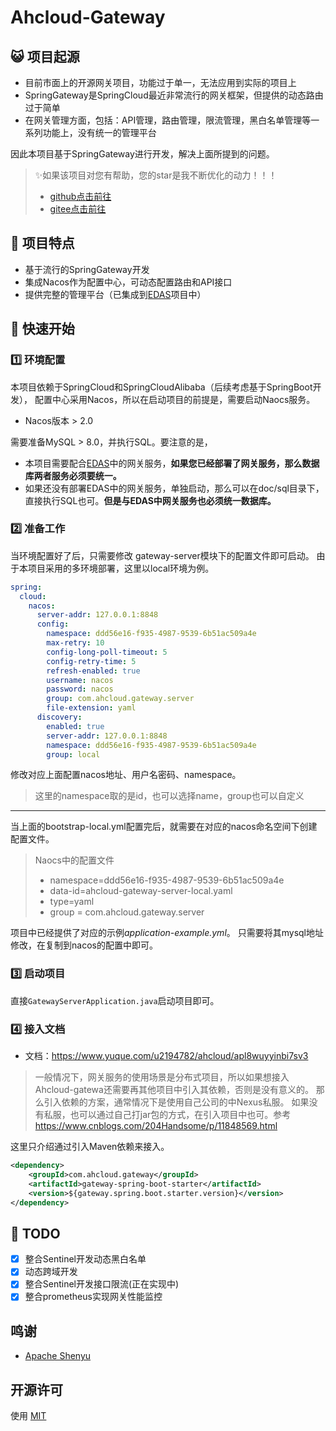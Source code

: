 # Ahcloud-Gateway


## 😺 项目起源

- 目前市面上的开源网关项目，功能过于单一，无法应用到实际的项目上
- SpringGateway是SpringCloud最近非常流行的网关框架，但提供的动态路由过于简单
- 在网关管理方面，包括：API管理，路由管理，限流管理，黑白名单管理等一系列功能上，没有统一的管理平台

因此本项目基于SpringGateway进行开发，解决上面所提到的问题。

> ✨如果该项目对您有帮助，您的star是我不断优化的动力！！！
>
> - [github点击前往](https://github.com/MyMonsterCat/RapidOcr-Java)
> - [gitee点击前往](https://gitee.com/MichaelFan/ahcloud-gateway)

## 👏 项目特点

- 基于流行的SpringGateway开发
- 集成Nacos作为配置中心，可动态配置路由和API接口
- 提供完整的管理平台（已集成到[EDAS](https://gitee.com/MichaelFan/edas)项目中）

## 🎉 快速开始

### 1️⃣ 环境配置

本项目依赖于SpringCloud和SpringCloudAlibaba（后续考虑基于SpringBoot开发），
配置中心采用Nacos，所以在启动项目的前提是，需要启动Naocs服务。

- Nacos版本 > 2.0

需要准备MySQL > 8.0，并执行SQL。要注意的是， 
- 本项目需要配合[EDAS](https://gitee.com/MichaelFan/edas)中的网关服务，**如果您已经部署了网关服务，那么数据库两者服务必须要统一。**
- 如果还没有部署EDAS中的网关服务，单独启动，那么可以在doc/sql目录下，直接执行SQL也可。**但是与EDAS中网关服务也必须统一数据库。**

### 2️⃣ 准备工作

当环境配置好了后，只需要修改 gateway-server模块下的配置文件即可启动。
由于本项目采用的多环境部署，这里以local环境为例。
```yaml
spring:
  cloud:
    nacos:
      server-addr: 127.0.0.1:8848
      config:
        namespace: ddd56e16-f935-4987-9539-6b51ac509a4e
        max-retry: 10
        config-long-poll-timeout: 5
        config-retry-time: 5
        refresh-enabled: true
        username: nacos
        password: nacos
        group: com.ahcloud.gateway.server
        file-extension: yaml
      discovery:
        enabled: true
        server-addr: 127.0.0.1:8848
        namespace: ddd56e16-f935-4987-9539-6b51ac509a4e
        group: local
```
修改对应上面配置nacos地址、用户名密码、namespace。
> 这里的namespace取的是id，也可以选择name，group也可以自定义
---
当上面的bootstrap-local.yml配置完后，就需要在对应的nacos命名空间下创建配置文件。
> Naocs中的配置文件
> - namespace=ddd56e16-f935-4987-9539-6b51ac509a4e
> - data-id=ahcloud-gateway-server-local.yaml
> - type=yaml
> - group = com.ahcloud.gateway.server

项目中已经提供了对应的示例*application-example.yml*。
只需要将其mysql地址修改，在复制到nacos的配置中即可。

### 3️⃣ 启动项目

直接`GatewayServerApplication.java`启动项目即可。

### 4️⃣ 接入文档

- 文档：https://www.yuque.com/u2194782/ahcloud/apl8wuyyinbi7sv3

> 一般情况下，网关服务的使用场景是分布式项目，所以如果想接入Ahcloud-gatewa还需要再其他项目中引入其依赖，否则是没有意义的。
> 那么引入依赖的方案，通常情况下是使用自己公司的中Nexus私服。 
> 如果没有私服，也可以通过自己打jar包的方式，在引入项目中也可。参考 https://www.cnblogs.com/204Handsome/p/11848569.html

这里只介绍通过引入Maven依赖来接入。
```xml
<dependency>
    <groupId>com.ahcloud.gateway</groupId>
    <artifactId>gateway-spring-boot-starter</artifactId>
    <version>${gateway.spring.boot.starter.version}</version>
</dependency>
```
## 📌 TODO

- [x] 整合Sentinel开发动态黑白名单
- [x] 动态跨域开发
- [x] 整合Sentinel开发接口限流(正在实现中)
- [x] 整合prometheus实现网关性能监控

## 鸣谢

- [Apache Shenyu](https://github.com/apache/shenyu.git)

## 开源许可

使用 [MIT](https://gitee.com/MichaelFan/ahcloud-gateway/blob/master/LICENSE)
